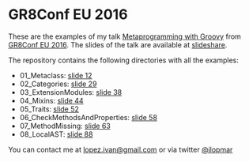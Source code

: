 # GR8Conf EU 2016

These are the examples of my talk [Metaprogramming with Groovy](http://gr8conf.eu/#/talk/293) from
[GR8Conf EU 2016](http://gr8conf.eu/). The slides of the talk are available at
[slideshare](http://www.slideshare.net/ilopmar/gr8conf-2016-metaprogramming-with-groovy).

The repository contains the following directories with all the examples:

- 01_Metaclass: [slide 12](http://www.slideshare.net/ilopmar/gr8conf-2016-metaprogramming-with-groovy/12)
- 02_Categories: [slide 29](http://www.slideshare.net/ilopmar/gr8conf-2016-metaprogramming-with-groovy/29)
- 03_ExtensionModules: [slide 38](http://www.slideshare.net/ilopmar/gr8conf-2016-metaprogramming-with-groovy/38)
- 04_Mixins: [slide 44](http://www.slideshare.net/ilopmar/gr8conf-2016-metaprogramming-with-groovy/44)
- 05_Traits: [slide 52](http://www.slideshare.net/ilopmar/gr8conf-2016-metaprogramming-with-groovy/52)
- 06_CheckMethodsAndProperties: [slide 58](http://www.slideshare.net/ilopmar/gr8conf-2016-metaprogramming-with-groovy/58)
- 07_MethodMissing: [slide 63](http://www.slideshare.net/ilopmar/gr8conf-2016-metaprogramming-with-groovy/63)
- 08_LocalAST: [slide 88](http://www.slideshare.net/ilopmar/gr8conf-2016-metaprogramming-with-groovy/88)

You can contact me at lopez.ivan@gmail.com or via twitter [@ilopmar](https://twitter.com/ilopmar)

